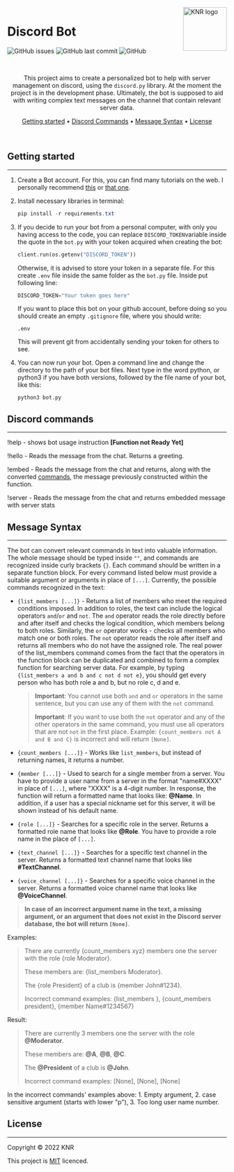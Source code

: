 <a href="https://knr.edu.pl/">
    <img src="https://knr.edu.pl/images/KNR_log.png" alt="KNR logo" title="KNR" align="right" height="100" />
</a>

# Discord Bot

![GitHub issues](https://img.shields.io/github/issues-raw/KNR-PW/discord-bot)
![GitHub last commit](https://img.shields.io/github/last-commit/KNR-PW/discord-bot)
![GitHub](https://img.shields.io/github/license/KNR-PW/discord-bot)

&nbsp;

<div align="center">

   This project aims to create a personalized bot to help with server management on discord, using the `discord.py` library. At the moment the project is in the development phase. Ultimately, the bot is supposed to aid with writing complex text messages on the channel that contain relevant server data.

[Getting started](#getting-started) •
[Discord Commands](#discord-commands) •
[Message Syntax](#message-syntax) •
[License](#license)

</div>
&nbsp;

## Getting started

---

1. Create a Bot account. For this, you can find many tutorials on the web. I personally recommend [this](https://discordpy.readthedocs.io/en/stable/discord.html) or [that one](https://www.androidpolice.com/how-to-make-discord-bot/).

2. Install necessary libraries in terminal:

   ```powershell
   pip install -r requirements.txt
   ```

3. If you decide to run your bot from a personal computer, with only you having access to the code, you can replace `DISCORD_TOKEN`variable inside the quote in the `bot.py` with your token acquired when creating the bot:

   ```python
   client.run(os.getenv("DISCORD_TOKEN"))
   ```

   Otherwise, it is advised to store your token in a separate file. For this create `.env` file inside the same folder as the `bot.py` file. Inside put following line:

   ```python
   DISCORD_TOKEN="Your token goes here"
   ```

   If you want to place this bot on your github account, before doing so you should create an empty `.gitignore` file, where you should write:

   ```text
   .env
   ```

   This will prevent git from accidentally sending your token for others to see.

4. You can now run your bot. Open a command line and change the directory to the path of your bot files. Next type in the word python, or python3 if you have both versions, followed by the file name of your bot, like this:

   ```text
   python3 bot.py
   ```

## Discord commands

---

!help - shows bot usage instruction **[Function not Ready Yet]**

!hello - Reads the message from the chat. Returns a greeting.

!embed - Reads the message from the chat and returns, along with the converted [commands](#message-syntax), the message previously constructed within the function.

!server - Reads the message from the chat and returns embedded message with server stats

## Message Syntax

---

The bot can convert relevant commands in text into valuable information. The whole message should be typed inside `""`, and commands are recognized inside curly brackets `{}`. Each command should be written in a separate function block. For every command listed below must provide a suitable argument or arguments in place of `[...]`. Currently, the possible commands recognized in the text:

- `{list_members [...]}` - Returns a list of members who meet the required conditions imposed. In addition to roles, the text can include the logical operators `and`/`or` and `not`. The `and` operator reads the role directly before and after itself and checks the logical condition, which members belong to both roles. Similarly, the `or` operator works - checks all members who match one or both roles. The `not` operator reads the role after itself and returns all members who do not have the assigned role.
  The real power of the list_members command comes from the fact that the operators in the function block can be duplicated and combined to form a complex function for searching server data. For example, by typing `{list_members a and b and c not d not e}`, you should get every person who has both role a and b, but no role c, d and e.

  > **Important**: You cannot use both `and` and `or` operators in the same sentence, but you can use any of them with the `not` command.
  >
  > **Important**: If you want to use both the `not` operator and any of the other operators in the same command, you must use all operators that are not `not` in the first place. Example: `{count_members not A and B and C}` is incorrect and will return `[None]`.

- `{count_members [...]}` - Works like `list_members`, but instead of returning names, it returns a number.

- `{member [...]}` - Used to search for a single member from a server. You have to provide a user name from a server in the format "name#XXXX" in place of `[...]`, where "XXXX" is a 4-digit number. In response, the function will return a formatted name that looks like: **@Name**. In addition, if a user has a special nickname set for this server, it will be shown instead of his default name.

- `{role [...]}` - Searches for a specific role in the server. Returns a formatted role name that looks like **@Role**. You have to provide a role name in the place of `[...]`.

- `{text_channel [...]}` - Searches for a specific text channel in the server. Returns a formatted text channel name that looks like **#TextChannel**.

- `{voice_channel [...]}` - Searches for a specific voice channel in the server. Returns a formatted voice channel name that looks like **@VoiceChannel**.

> **In case of an incorrect argument name in the text, a missing argument, or an argument that does not exist in the Discord server database, the bot will return `[None]`**.

Examples:

> There are currently {count_members xyz} members one the server with the role {role Moderator}.
>
> These members are: {list_members Moderator}.
>
> The {role President} of a club is {member John#1234}.
>
> Incorrect command examples: {list_members }, {count_members president}, {member Name#1234567}

Result:

> There are currently 3 members one the server with the role **@Moderator**.
>
> These members are: **@A**, **@B**, **@C**.
>
> The **@President** of a club is **@John**.
>
> Incorrect command examples: [None], [None], [None]

In the incorrect commands' examples above: 1. Empty argument, 2. case sensitive argument (starts with lower "p"), 3. Too long user name number.

## License

---

Copyright © 2022 KNR

This project is [MIT](https://choosealicense.com/licenses/mit/) licenced.
